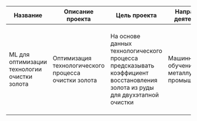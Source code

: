 |Название| Описание проекта | Цель проекта | Направление деятельности |Инструменты и библиотеки| Результат|
|----| --- | ----------- |----------- |----------- |------|
|ML для оптимизации технологии очистки золота| Оптимизация технологического процесса очистки золота | На основе данных технологического процесса предсказывать коэффициент восстановления золота из руды для двухэтапной очистки| Машинное обучение, металлургическая промышленность|pandas, scikit-learn, matplotlib| Построена модель машинного обучения, предсказывающая коэффициент восстановления золота из золотосодержащей руды на основе данных с параметрами добычи и очистки|
